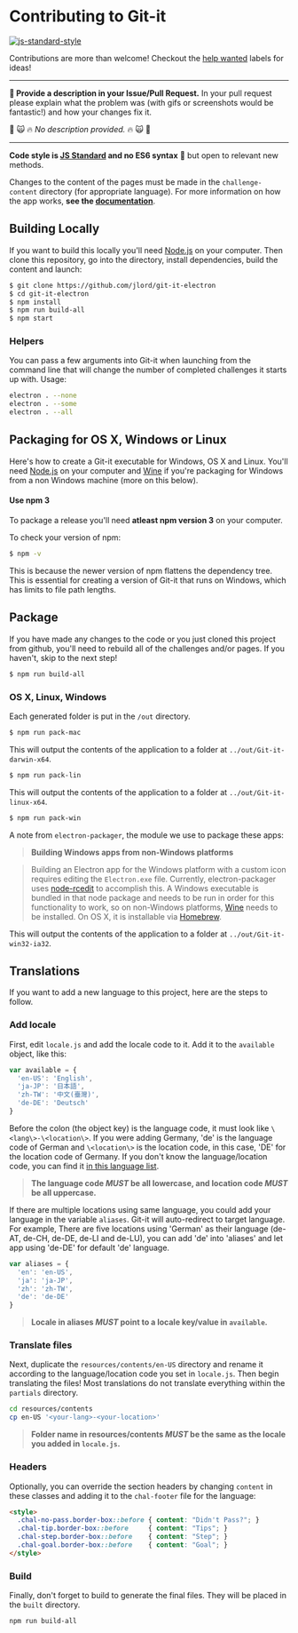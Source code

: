 # Contributing to Git-it

[![js-standard-style](https://img.shields.io/badge/code%20style-standard-brightgreen.svg)](http://standardjs.com/)

Contributions are more than welcome! Checkout the [help wanted](https://github.com/jlord/git-it-electron/issues?q=is%3Aissue+is%3Aopen+label%3A%22help+wanted+✍%22) labels for ideas!

---

**📣 Provide a description in your Issue/Pull Request.** In your pull request please explain what the problem was (with gifs or screenshots would be fantastic!) and how your changes fix it.

🚫 🙀 :fire: _No description provided._ :fire: 🙀 🚫

---

**Code style is [JS Standard](http://standardjs.com) and no ES6 syntax** :tada: but open to relevant new methods.

Changes to the content of the pages must be made in the `challenge-content` directory (for appropriate language). For more information on how the app works, **see the [documentation](docs.md)**.

## Building Locally

If you want to build this locally you'll need [Node.js](https://nodejs.org) on your computer. Then
clone this repository, go into the directory, install dependencies, build the content and launch:

```bash
$ git clone https://github.com/jlord/git-it-electron
$ cd git-it-electron
$ npm install
$ npm run build-all
$ npm start
```

### Helpers

You can pass a few arguments into Git-it when launching from the command line that will change the number of completed challenges it starts up with. Usage:

```bash
electron . --none
electron . --some
electron . --all
```

## Packaging for OS X, Windows or Linux

Here's how to create a Git-it executable for Windows, OS X and Linux. You'll need [Node.js](https://nodejs.org) on your computer and [Wine](https://www.winehq.org/) if you're packaging for Windows from a non Windows machine (more on this below).

#### Use npm 3

To package a release you'll need **atleast npm version 3** on your computer.

To check your version of npm:

```bash
$ npm -v
```

This is because the newer version of npm flattens the dependency tree. This is
essential for creating a version of Git-it that runs on Windows, which has
limits to file path lengths.

## Package

If you have made any changes to the code or you just cloned this project from github,
you'll need to rebuild all of the challenges and/or pages.
If you haven't, skip to the next step!

```bash
$ npm run build-all
```

### OS X, Linux, Windows

Each generated folder is put in the `/out` directory.

```bash
$ npm run pack-mac
```

This will output the contents of the application to a folder at `../out/Git-it-darwin-x64`.

```bash
$ npm run pack-lin
```

This will output the contents of the application to a folder at `../out/Git-it-linux-x64`.
```bash
$ npm run pack-win
```

A note from `electron-packager`, the module we use to package these apps:

> **Building Windows apps from non-Windows platforms**

> Building an Electron app for the Windows platform with a custom icon requires
editing the `Electron.exe` file. Currently, electron-packager uses [node-rcedit](https://github.com/atom/node-rcedit)
to accomplish this. A Windows executable is bundled in that node package and
needs to be run in order for this functionality to work, so on non-Windows
platforms, [Wine](https://www.winehq.org/) needs to be installed. On OS X, it is
installable via [Homebrew](http://brew.sh/).

This will output the contents of the application to a folder at `../out/Git-it-win32-ia32`.


## Translations
If you want to add a new language to this project, here are the steps to follow.

### Add locale
First, edit `locale.js` and add the locale code to it. Add it to the `available` object, like this:

```javascript
var available = {
  'en-US': 'English',
  'ja-JP': '日本語',
  'zh-TW': '中文(臺灣)',
  'de-DE': 'Deutsch'
}
```

Before the colon (the object key) is the language code, it must look like `\<lang\>-\<location\>`. If you were adding Germany, 'de' is the language code of German and `\<location\>` is the location code, in this case, 'DE' for the location code of Germany. If you don't know the language/location code, you can find it [in this language list](http://www.lingoes.net/en/translator/langcode.htm).  

> **The language code *MUST* be all lowercase, and location code *MUST* be all uppercase.**  

If there are multiple locations using same language, you could add your language in the variable `aliases`. Git-it will auto-redirect to target language. For example, There are five locations using 'German' as their language (de-AT, de-CH, de-DE, de-LI and de-LU),  you can add 'de' into 'aliases' and let app using 'de-DE' for default 'de' language.

```javascript
var aliases = {
  'en': 'en-US',
  'ja': 'ja-JP',
  'zh': 'zh-TW',
  'de': 'de-DE'
}
```
> **Locale in aliases *MUST* point to a locale key/value in `available`.**

### Translate files
Next, duplicate the `resources/contents/en-US` directory and rename it according to the language/location code you set in `locale.js`. Then begin translating the files! Most translations do not translate everything within the `partials` directory.

```bash
cd resources/contents
cp en-US '<your-lang>-<your-location>'
```
> **Folder name in resources/contents *MUST* be the same as the locale you added in `locale.js`.**

### Headers

Optionally, you can override the section headers by changing `content` in these classes and adding it to the `chal-footer` file for the language:

```HTML
<style>
  .chal-no-pass.border-box::before { content: "Didn't Pass?"; }
  .chal-tip.border-box::before     { content: "Tips"; }
  .chal-step.border-box::before    { content: "Step"; }
  .chal-goal.border-box::before    { content: "Goal"; }
</style>
```

### Build
Finally, don't forget to build to generate the final files. They will be placed in the `built` directory.

```bash
npm run build-all
```

